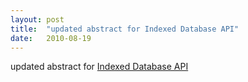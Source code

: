 ```yaml
---
layout: post
title:  "updated abstract for Indexed Database API"
date:   2010-08-19
---
```


updated abstract for [Indexed Database API](http://www.w3.org/TR/2010/WD-IndexedDB-20100819/)

